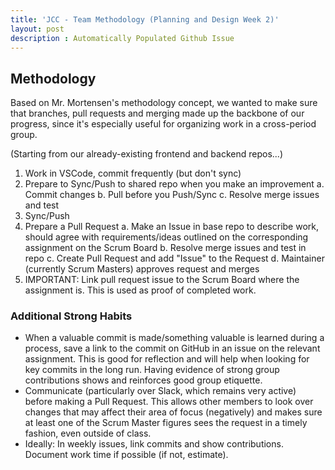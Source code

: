 ```yaml
---
title: 'JCC - Team Methodology (Planning and Design Week 2)'
layout: post
description : Automatically Populated Github Issue
---
```


## Methodology

Based on Mr. Mortensen's methodology concept, we wanted to make sure that branches, pull requests and merging made up the backbone of our progress, since it's especially useful for organizing work in a cross-period group.

(Starting from our already-existing frontend and backend repos...)

1. Work in VSCode, commit frequently (but don't sync)
2. Prepare to Sync/Push to shared repo when you make an improvement
    a. Commit changes
    b. Pull before you Push/Sync
    c. Resolve merge issues and test
3. Sync/Push
4. Prepare a Pull Request
    a. Make an Issue in base repo to describe work, should agree with requirements/ideas outlined on the corresponding assignment on the Scrum Board
    b. Resolve merge issues and test in repo
    c. Create Pull Request and add "Issue" to the Request
    d. Maintainer (currently Scrum Masters) approves request and merges
5. IMPORTANT: Link pull request issue to the Scrum Board where the assignment is. This is used as proof of completed work.

### Additional Strong Habits

- When a valuable commit is made/something valuable is learned during a process, save a link to the commit on GitHub in an issue on the relevant assignment. This is good for reflection and will help when looking for key commits in the long run. Having evidence of strong group contributions shows and reinforces good group etiquette.
- Communicate (particularly over Slack, which remains very active) before making a Pull Request. This allows other members to look over changes that may affect their area of focus (negatively) and makes sure at least one of the Scrum Master figures sees the request in a timely fashion, even outside of class.
- Ideally: In weekly issues, link commits and show contributions. Document work time if possible (if not, estimate).

